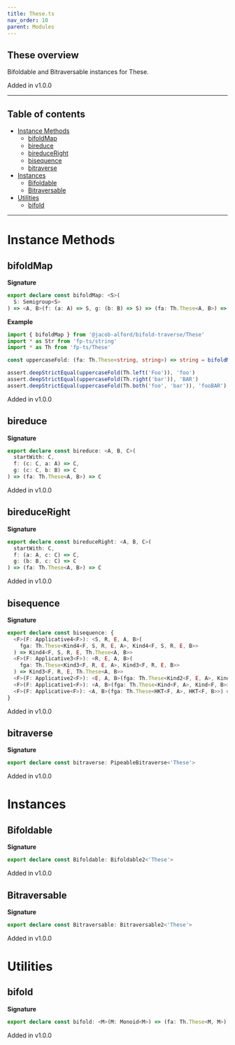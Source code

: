 ```yaml
---
title: These.ts
nav_order: 10
parent: Modules
---
```


## These overview

Bifoldable and Bitraversable instances for These.

Added in v1.0.0

---

<h2 class="text-delta">Table of contents</h2>

- [Instance Methods](#instance-methods)
  - [bifoldMap](#bifoldmap)
  - [bireduce](#bireduce)
  - [bireduceRight](#bireduceright)
  - [bisequence](#bisequence)
  - [bitraverse](#bitraverse)
- [Instances](#instances)
  - [Bifoldable](#bifoldable)
  - [Bitraversable](#bitraversable)
- [Utilities](#utilities)
  - [bifold](#bifold)

---

# Instance Methods

## bifoldMap

**Signature**

```ts
export declare const bifoldMap: <S>(
  S: Semigroup<S>
) => <A, B>(f: (a: A) => S, g: (b: B) => S) => (fa: Th.These<A, B>) => S
```

**Example**

```ts
import { bifoldMap } from '@jacob-alford/bifold-traverse/These'
import * as Str from 'fp-ts/string'
import * as Th from 'fp-ts/These'

const uppercaseFold: (fa: Th.These<string, string>) => string = bifoldMap(Str.Monoid)(Str.toLowerCase, Str.toUpperCase)

assert.deepStrictEqual(uppercaseFold(Th.left('Foo')), 'foo')
assert.deepStrictEqual(uppercaseFold(Th.right('bar')), 'BAR')
assert.deepStrictEqual(uppercaseFold(Th.both('foo', 'bar')), 'fooBAR')
```

Added in v1.0.0

## bireduce

**Signature**

```ts
export declare const bireduce: <A, B, C>(
  startWith: C,
  f: (c: C, a: A) => C,
  g: (c: C, b: B) => C
) => (fa: Th.These<A, B>) => C
```

Added in v1.0.0

## bireduceRight

**Signature**

```ts
export declare const bireduceRight: <A, B, C>(
  startWith: C,
  f: (a: A, c: C) => C,
  g: (b: B, c: C) => C
) => (fa: Th.These<A, B>) => C
```

Added in v1.0.0

## bisequence

**Signature**

```ts
export declare const bisequence: {
  <F>(F: Applicative4<F>): <S, R, E, A, B>(
    fga: Th.These<Kind4<F, S, R, E, A>, Kind4<F, S, R, E, B>>
  ) => Kind4<F, S, R, E, Th.These<A, B>>
  <F>(F: Applicative3<F>): <R, E, A, B>(
    fga: Th.These<Kind3<F, R, E, A>, Kind3<F, R, E, B>>
  ) => Kind3<F, R, E, Th.These<A, B>>
  <F>(F: Applicative2<F>): <E, A, B>(fga: Th.These<Kind2<F, E, A>, Kind2<F, E, B>>) => Kind2<F, E, Th.These<A, B>>
  <F>(F: Applicative1<F>): <A, B>(fga: Th.These<Kind<F, A>, Kind<F, B>>) => Kind<F, Th.These<A, B>>
  <F>(F: Applicative<F>): <A, B>(fga: Th.These<HKT<F, A>, HKT<F, B>>) => HKT<'These', Th.These<A, B>>
}
```

Added in v1.0.0

## bitraverse

**Signature**

```ts
export declare const bitraverse: PipeableBitraverse<'These'>
```

Added in v1.0.0

# Instances

## Bifoldable

**Signature**

```ts
export declare const Bifoldable: Bifoldable2<'These'>
```

Added in v1.0.0

## Bitraversable

**Signature**

```ts
export declare const Bitraversable: Bitraversable2<'These'>
```

Added in v1.0.0

# Utilities

## bifold

**Signature**

```ts
export declare const bifold: <M>(M: Monoid<M>) => (fa: Th.These<M, M>) => M
```

Added in v1.0.0

